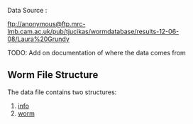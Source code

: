 Data Source : 

[ftp://anonymous@ftp.mrc-lmb.cam.ac.uk/pub/tjucikas/wormdatabase/results-12-06-08/Laura%20Grundy](ftp://anonymous@ftp.mrc-lmb.cam.ac.uk/pub/tjucikas/wormdatabase/results-12-06-08/Laura%20Grundy)

TODO: Add on documentation of where the data comes from 

## Worm File Structure ##

The data file contains two structures:

1. [info](info_structure_documentation.md)
2. [worm](worm_structure_documentation.md)
